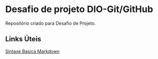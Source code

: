 # Desafio de projeto DIO-Git/GitHub
Repositório criado para Desafio de Projeto.

## Links Úteis
[Sintaxe Basica Markdown](https://www.markdownguide.org/basic-syntax/)
